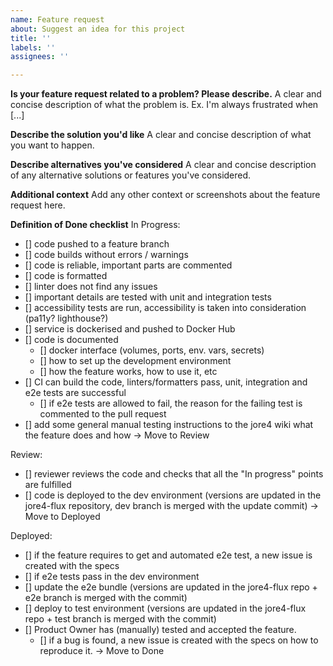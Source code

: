 ```yaml
---
name: Feature request
about: Suggest an idea for this project
title: ''
labels: ''
assignees: ''

---
```


**Is your feature request related to a problem? Please describe.**
A clear and concise description of what the problem is. Ex. I'm always frustrated when [...]

**Describe the solution you'd like**
A clear and concise description of what you want to happen.

**Describe alternatives you've considered**
A clear and concise description of any alternative solutions or features you've considered.

**Additional context**
Add any other context or screenshots about the feature request here.

**Definition of Done checklist**
In Progress:
- [] code pushed to a feature branch
- [] code builds without errors / warnings
- [] code is reliable, important parts are commented
- [] code is formatted
- [] linter does not find any issues
- [] important details are tested with unit and integration tests
- [] accessibility tests are run, accessibility is taken into consideration (pa11y? lighthouse?)
- [] service is dockerised and pushed to Docker Hub
- [] code is documented
  - [] docker interface (volumes, ports, env. vars, secrets)
  - [] how to set up the development environment
  - [] how the feature works, how to use it, etc
- [] CI can build the code, linters/formatters pass, unit, integration and e2e tests are successful
  - [] if e2e tests are allowed to fail, the reason for the failing test is commented to the pull request
- [] add some general manual testing instructions to the jore4 wiki what the feature does and how 
-> Move to Review

Review:
- [] reviewer reviews the code and checks that all the "In progress" points are fulfilled
- [] code is deployed to the dev environment (versions are updated in the jore4-flux repository, dev branch is merged with the update commit)
-> Move to Deployed

Deployed:
- [] if the feature requires to get and automated e2e test, a new issue is created with the specs
- [] if e2e tests pass in the dev environment
- [] update the e2e bundle (versions are updated in the jore4-flux repo + e2e branch is merged with the commit)
- [] deploy to test environment (versions are updated in the jore4-flux repo + test branch is merged with the commit)
- [] Product Owner has (manually) tested and accepted the feature.
  - [] if a bug is found, a new issue is created with the specs on how to reproduce it.
-> Move to Done
